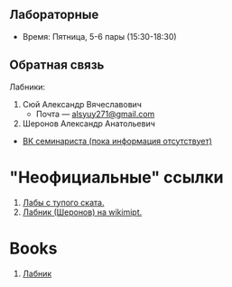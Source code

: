 ## Лабораторные
- Время: Пятница, 5-6 пары (15:30-18:30)

## Обратная связь
Лабники:
1. Сюй Александр Вячеславович
   - Почта –– alsyuy271@gmail.com
1. Шеронов Александр Анатольевич
- [ВК семинариста (пока информация отсутствует)]()

# "Неофициальные" ссылки
1. [Лабы с тупого ската.](https://drive.google.com/drive/folders/0B9SFeF7JBQulTHNZSjRNdUJvMFU)  
2. [Лабник (Шеронов) на wikimipt.](http://wikimipt.org/wiki/%D0%A8%D0%B5%D1%80%D0%BE%D0%BD%D0%BE%D0%B2_%D0%90%D0%BB%D0%B5%D0%BA%D1%81%D0%B0%D0%BD%D0%B4%D1%80_%D0%90%D0%BD%D0%B0%D1%82%D0%BE%D0%BB%D1%8C%D0%B5%D0%B2%D0%B8%D1%87) 

# Books
1. [Лабник](https://drive.google.com/file/d/1wwd4yI-IOLtqkKMo5kKGrGO_QpUbW1zH/view?usp=sharing)
